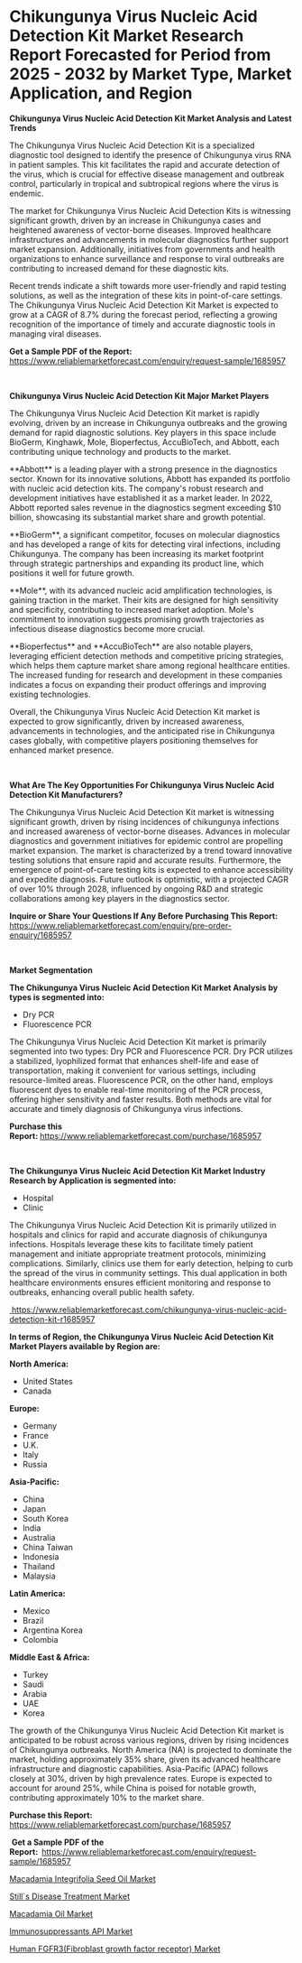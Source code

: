 <p><h1>Chikungunya Virus Nucleic Acid Detection Kit Market Research Report Forecasted for Period from 2025 -  2032 by Market Type, Market Application, and Region</h1></p><p><strong>Chikungunya Virus Nucleic Acid Detection Kit Market Analysis and Latest Trends</strong></p>
<p><p>The Chikungunya Virus Nucleic Acid Detection Kit is a specialized diagnostic tool designed to identify the presence of Chikungunya virus RNA in patient samples. This kit facilitates the rapid and accurate detection of the virus, which is crucial for effective disease management and outbreak control, particularly in tropical and subtropical regions where the virus is endemic.</p><p>The market for Chikungunya Virus Nucleic Acid Detection Kits is witnessing significant growth, driven by an increase in Chikungunya cases and heightened awareness of vector-borne diseases. Improved healthcare infrastructures and advancements in molecular diagnostics further support market expansion. Additionally, initiatives from governments and health organizations to enhance surveillance and response to viral outbreaks are contributing to increased demand for these diagnostic kits.</p><p>Recent trends indicate a shift towards more user-friendly and rapid testing solutions, as well as the integration of these kits in point-of-care settings. The Chikungunya Virus Nucleic Acid Detection Kit Market is expected to grow at a CAGR of 8.7% during the forecast period, reflecting a growing recognition of the importance of timely and accurate diagnostic tools in managing viral diseases.</p></p>
<p><strong>Get a Sample PDF of the Report:&nbsp;</strong> <a href="https://www.reliablemarketforecast.com/enquiry/request-sample/1685957?utm_campaign=1885&utm_medium=2&utm_source=Github&utm_content=ia&utm_term=24032025&utm_id=chikungunya-virus-nucleic-acid-detection-kit">https://www.reliablemarketforecast.com/enquiry/request-sample/1685957</a></p>
<p>&nbsp;</p>
<p><strong>Chikungunya Virus Nucleic Acid Detection Kit Major Market Players</strong></p>
<p><p>The Chikungunya Virus Nucleic Acid Detection Kit market is rapidly evolving, driven by an increase in Chikungunya outbreaks and the growing demand for rapid diagnostic solutions. Key players in this space include BioGerm, Kinghawk, Mole, Bioperfectus, AccuBioTech, and Abbott, each contributing unique technology and products to the market.</p><p>**Abbott** is a leading player with a strong presence in the diagnostics sector. Known for its innovative solutions, Abbott has expanded its portfolio with nucleic acid detection kits. The company's robust research and development initiatives have established it as a market leader. In 2022, Abbott reported sales revenue in the diagnostics segment exceeding $10 billion, showcasing its substantial market share and growth potential.</p><p>**BioGerm**, a significant competitor, focuses on molecular diagnostics and has developed a range of kits for detecting viral infections, including Chikungunya. The company has been increasing its market footprint through strategic partnerships and expanding its product line, which positions it well for future growth.</p><p>**Mole**, with its advanced nucleic acid amplification technologies, is gaining traction in the market. Their kits are designed for high sensitivity and specificity, contributing to increased market adoption. Mole's commitment to innovation suggests promising growth trajectories as infectious disease diagnostics become more crucial.</p><p>**Bioperfectus** and **AccuBioTech** are also notable players, leveraging efficient detection methods and competitive pricing strategies, which helps them capture market share among regional healthcare entities. The increased funding for research and development in these companies indicates a focus on expanding their product offerings and improving existing technologies.</p><p>Overall, the Chikungunya Virus Nucleic Acid Detection Kit market is expected to grow significantly, driven by increased awareness, advancements in technologies, and the anticipated rise in Chikungunya cases globally, with competitive players positioning themselves for enhanced market presence.</p></p>
<p>&nbsp;</p>
<p><strong>What Are The Key Opportunities For Chikungunya Virus Nucleic Acid Detection Kit Manufacturers?</strong></p>
<p><p>The Chikungunya Virus Nucleic Acid Detection Kit market is witnessing significant growth, driven by rising incidences of chikungunya infections and increased awareness of vector-borne diseases. Advances in molecular diagnostics and government initiatives for epidemic control are propelling market expansion. The market is characterized by a trend toward innovative testing solutions that ensure rapid and accurate results. Furthermore, the emergence of point-of-care testing kits is expected to enhance accessibility and expedite diagnosis. Future outlook is optimistic, with a projected CAGR of over 10% through 2028, influenced by ongoing R&D and strategic collaborations among key players in the diagnostics sector.</p></p>
<p><strong>Inquire or Share Your Questions If Any Before Purchasing This Report:</strong> <a href="https://www.reliablemarketforecast.com/enquiry/pre-order-enquiry/1685957?utm_campaign=1885&utm_medium=2&utm_source=Github&utm_content=ia&utm_term=24032025&utm_id=chikungunya-virus-nucleic-acid-detection-kit">https://www.reliablemarketforecast.com/enquiry/pre-order-enquiry/1685957</a></p>
<p>&nbsp;</p>
<p><strong>Market Segmentation</strong></p>
<p><strong>The Chikungunya Virus Nucleic Acid Detection Kit Market Analysis by types is segmented into:</strong></p>
<p><ul><li>Dry PCR</li><li>Fluorescence PCR</li></ul></p>
<p><p>The Chikungunya Virus Nucleic Acid Detection Kit market is primarily segmented into two types: Dry PCR and Fluorescence PCR. Dry PCR utilizes a stabilized, lyophilized format that enhances shelf-life and ease of transportation, making it convenient for various settings, including resource-limited areas. Fluorescence PCR, on the other hand, employs fluorescent dyes to enable real-time monitoring of the PCR process, offering higher sensitivity and faster results. Both methods are vital for accurate and timely diagnosis of Chikungunya virus infections.</p></p>
<p><strong>Purchase this Report:&nbsp;</strong><a href="https://www.reliablemarketforecast.com/purchase/1685957?utm_campaign=1885&utm_medium=2&utm_source=Github&utm_content=ia&utm_term=24032025&utm_id=chikungunya-virus-nucleic-acid-detection-kit">https://www.reliablemarketforecast.com/purchase/1685957</a></p>
<p>&nbsp;</p>
<p><strong>The Chikungunya Virus Nucleic Acid Detection Kit Market Industry Research by Application is segmented into:</strong></p>
<p><ul><li>Hospital</li><li>Clinic</li></ul></p>
<p><p>The Chikungunya Virus Nucleic Acid Detection Kit is primarily utilized in hospitals and clinics for rapid and accurate diagnosis of chikungunya infections. Hospitals leverage these kits to facilitate timely patient management and initiate appropriate treatment protocols, minimizing complications. Similarly, clinics use them for early detection, helping to curb the spread of the virus in community settings. This dual application in both healthcare environments ensures efficient monitoring and response to outbreaks, enhancing overall public health safety.</p></p>
<p><a href="https://www.reliablemarketforecast.com/chikungunya-virus-nucleic-acid-detection-kit-r1685957?utm_campaign=1885&utm_medium=2&utm_source=Github&utm_content=ia&utm_term=24032025&utm_id=chikungunya-virus-nucleic-acid-detection-kit">&nbsp;https://www.reliablemarketforecast.com/chikungunya-virus-nucleic-acid-detection-kit-r1685957</a></p>
<p><strong>In terms of Region, the Chikungunya Virus Nucleic Acid Detection Kit Market Players available by Region are:</strong></p>
<p>
    <p> <strong> North America: </strong>
        <ul>
            <li>United States</li>
            <li>Canada</li>
        </ul>
        </p> 
    <p> <strong> Europe: </strong>
        <ul>
            <li>Germany</li>
            <li>France</li>
            <li>U.K.</li>
            <li>Italy</li>
            <li>Russia</li>
        </ul>
        </p> 
    <p> <strong> Asia-Pacific: </strong>
        <ul>
            <li>China</li>
            <li>Japan</li>
            <li>South Korea</li>
            <li>India</li>
            <li>Australia</li>
            <li>China Taiwan</li>
            <li>Indonesia</li>
            <li>Thailand</li>
            <li>Malaysia</li>
        </ul>
        </p> 
    <p> <strong> Latin America: </strong>
        <ul>
            <li>Mexico</li>
            <li>Brazil</li>
            <li>Argentina Korea</li>
            <li>Colombia</li>
        </ul>
        </p> 
    <p> <strong> Middle East & Africa: </strong>
        <ul>
            <li>Turkey</li>
            <li>Saudi</li>
            <li>Arabia</li>
            <li>UAE</li>
            <li>Korea</li>
        </ul>
    </p>
    </p>
<p><p>The growth of the Chikungunya Virus Nucleic Acid Detection Kit market is anticipated to be robust across various regions, driven by rising incidences of Chikungunya outbreaks. North America (NA) is projected to dominate the market, holding approximately 35% share, given its advanced healthcare infrastructure and diagnostic capabilities. Asia-Pacific (APAC) follows closely at 30%, driven by high prevalence rates. Europe is expected to account for around 25%, while China is poised for notable growth, contributing approximately 10% to the market share.</p></p>
<p><strong>Purchase this Report: </strong><a href="https://www.reliablemarketforecast.com/purchase/1685957?utm_campaign=1885&utm_medium=2&utm_source=Github&utm_content=ia&utm_term=24032025&utm_id=chikungunya-virus-nucleic-acid-detection-kit">https://www.reliablemarketforecast.com/purchase/1685957</a></p>
<p>&nbsp;<strong>Get a Sample PDF of the Report:&nbsp;&nbsp;</strong><a href="https://www.reliablemarketforecast.com/enquiry/request-sample/1685957?utm_campaign=1885&utm_medium=2&utm_source=Github&utm_content=ia&utm_term=24032025&utm_id=chikungunya-virus-nucleic-acid-detection-kit">https://www.reliablemarketforecast.com/enquiry/request-sample/1685957</a></p>
<p><strong></strong></p>
<p><p><a href="https://github.com/waackheidtn5/Market-Research-Report-List-1/blob/main/macadamia-integrifolia-seed-oil-market.md?utm_campaign=1885&utm_medium=2&utm_source=Github&utm_content=ia&utm_term=24032025&utm_id=chikungunya-virus-nucleic-acid-detection-kit">Macadamia Integrifolia Seed Oil Market</a></p><p><a href="https://github.com/jolashta/Market-Research-Report-List-1/blob/main/stills-disease-treatment-market.md?utm_campaign=1885&utm_medium=2&utm_source=Github&utm_content=ia&utm_term=24032025&utm_id=chikungunya-virus-nucleic-acid-detection-kit">Still`s Disease Treatment Market</a></p><p><a href="https://github.com/laroybarrize/Market-Research-Report-List-1/blob/main/macadamia-oil-market.md?utm_campaign=1885&utm_medium=2&utm_source=Github&utm_content=ia&utm_term=24032025&utm_id=chikungunya-virus-nucleic-acid-detection-kit">Macadamia Oil Market</a></p><p><a href="https://github.com/lazregaartun/Market-Research-Report-List-1/blob/main/immunosuppressants-api-market.md?utm_campaign=1885&utm_medium=2&utm_source=Github&utm_content=ia&utm_term=24032025&utm_id=chikungunya-virus-nucleic-acid-detection-kit">Immunosuppressants API Market</a></p><p><a href="https://github.com/ienamoun/Market-Research-Report-List-1/blob/main/human-fgfr3fibroblast-growth-factor-receptor-market.md?utm_campaign=1885&utm_medium=2&utm_source=Github&utm_content=ia&utm_term=24032025&utm_id=chikungunya-virus-nucleic-acid-detection-kit">Human FGFR3(Fibroblast growth factor receptor) Market</a></p></p>